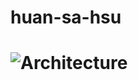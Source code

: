 # huan-sa-hsu
# ![Architecture](https://drive.google.com/file/d/1Q5_eppIwtvwOx1oNqqRwuVoxQJyn81Ym/view)
